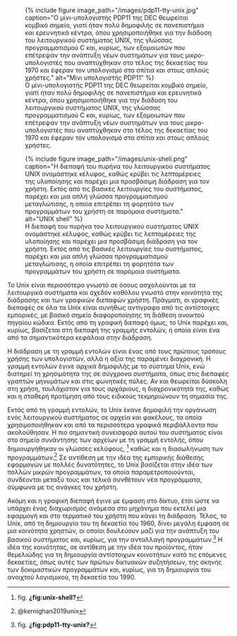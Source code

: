 <figure id="fig:pdp11-tty-unix">
{% include figure image_path="/images/pdp11-tty-unix.jpg" caption="Ο
μίνι-υπολογιστής PDP11 της DEC θεωρείται κομβικό σημείο, γιατί ήταν πολύ
δημοφιλής σε πανεπιστήμια και ερευνητικά κέντρα, όπου χρησιμοποιήθηκε
για την διάδοση του λειτουργικού συστήματος UNIX, της γλώσσας
προγραμματισμού C και, κυρίως, των εξομοιωτών που επέτρεψαν την ανάπτυξη
νέων συστημάτων για τους μικρο-υπολογιστές που αναπτύχθηκαν στο τέλος
της δεκαετίας του 1970 και έφεραν τον υπολογισμό στα σπίτια και στους
απλούς χρήστες." alt="Μίνι υπολογιστής PDP11" %}
<figcaption>
Ο μίνι-υπολογιστής PDP11 της DEC θεωρείται κομβικό σημείο, γιατί ήταν
πολύ δημοφιλής σε πανεπιστήμια και ερευνητικά κέντρα, όπου
χρησιμοποιήθηκε για την διάδοση του λειτουργικού συστήματος UNIX, της
γλώσσας προγραμματισμού C και, κυρίως, των εξομοιωτών που επέτρεψαν την
ανάπτυξη νέων συστημάτων για τους μικρο-υπολογιστές που αναπτύχθηκαν στο
τέλος της δεκαετίας του 1970 και έφεραν τον υπολογισμό στα σπίτια και
στους απλούς χρήστες.
</figcaption>
</figure>
<figure id="fig:unix-shell">
{% include figure image_path="/images/unix-shell.png" caption="Η διεπαφή
του πυρήνα του λειτουργικού συστήματος UNIX ονομάστηκε κέλυφος, καθώς
κρύβει τις λεπτομέρειες της υλοποίησης και παρέχει μια προσβάσιμη
διάδραση για τον χρήστη. Εκτός από τις βασικές λειτουργίες του
συστήματος, παρέχει και μια απλή γλώσσα προγραμματισμού μεταγλώτισης, η
οποία επιτρέπει τη φορητότα των προγραμμάτων του χρήστη σε παρόμοια
συστήματα." alt="UNIX shell" %}
<figcaption>
Η διεπαφή του πυρήνα του λειτουργικού συστήματος UNIX ονομάστηκε
κέλυφος, καθώς κρύβει τις λεπτομέρειες της υλοποίησης και παρέχει μια
προσβάσιμη διάδραση για τον χρήστη. Εκτός από τις βασικές λειτουργίες
του συστήματος, παρέχει και μια απλή γλώσσα προγραμματισμού
μεταγλώτισης, η οποία επιτρέπει τη φορητότα των προγραμμάτων του χρήστη
σε παρόμοια συστήματα.
</figcaption>
</figure>

Το Unix είναι περισσότερο γνωστό σε όσους ασχολούνται με τα λειτουργικά
συστήματα και σχεδόν καθόλου γνωστό στην κοινότητα της διάδρασης και των
γραφικών διεπαφών χρήστη. Πράγματι, οι γραφικές διεπαφές σε όλα τα Unix
είναι συνήθως αντίγραφα από τις αντίστοιχες εμπορικές, με βασικό σημείο
διαφοροποίησης τη διάθεση ανοικτού πηγαίου κώδικα. Εκτός από τη γραφική
διεπαφή όμως, το Unix παρέχει και, κυρίως, βασίζεται στη διεπαφή της
γραμμής εντολών, η οποία είναι ένα από τα σημαντικότερα κεφάλαια στην
διάδραση.

Η διάδραση με τη γραμμή εντολών είναι ένας από τους πρώτους τρόπους
χρήσης των υπολογιστών, αλλά η αξία της παραμένει διαχρονική. Η γραμμή
εντολών έγινε αρχικά δημοφιλής με το σύστημα Unix, ενώ διατηρεί τη
χρησιμότητα της σε σύγχρονα συστήματα, όπως στις διεπαφές γραπτών
μηνυμάτων και στις φωνητικές πύλες. Αν και θεωρείται δύσκολη στη χρήση,
τουλάχιστον για τους αρχάριους, η διαχρονικότητά της, καθώς και η
σταθερή προτίμηση από τους ειδικούς τεκμηριώνουν τη σημασία της.

Εκτός από τη γραμμή εντολών, το Unix έκανε δημοφιλή την οργάνωση ενός
λειτουργικού συστήματος σε αρχεία και φακέλους, τα οποία
χρησιμοποιήθηκαν και από τα περισσότερα γραφικά περιβάλλοντα που
ακολούθησαν. Η πιο σημαντική συνεισφορά αυτού του συστήματος είναι στο
σημείο συνάντησης των αρχείων με τη γραμμή εντολής, όπου δημιουργήθηκαν
οι γλώσσες κελύφους, [^1] καθώς και η διασωλήνωση των προγραμμάτων.[^2]
Σε αντίθεση με την ιδέα της εμπορικής διάθεσης εφαρμογών με πολλές
δυνατότητες, το Unix βασίζεται στην ιδέα των πολλών μικρών προγραμμάτων,
τα οποία παραμετροποιούνται, συνδέονται μεταξύ τους και τελικά συνθέτουν
νέα προγράμματα, σύμφωνα με τις ανάγκες του χρήστη.

Ακόμη και η γραφική διεπαφή έγινε με έμφαση στο δίκτυο, έτσι ώστε να
υπάρχει ένας διαχωρισμός ανάμεσα στο μηχάνημα που εκτελεί μια εφαρμογή
και στο τερματικό του χρήστη που κάνει τη διάδραση. Τέλος, το Unix, από
τη δημιουργία του τη δεκαετία του 1960, δίνει μεγάλη έμφαση σε μια
κοινότητα χρηστών, οι οποίοι δουλεύουν μαζί για την ανάπτυξη του βασικού
συστήματος και, κυρίως, για την ανταλλαγή προγραμμάτων.[^3] Η ιδέα της
κοινότητας, σε αντίθεση με την ιδέα του προϊόντος, ήταν θεμελιώδης για
τη δημιουργία αντίστοιχων κοινοτήτων κατά τις επόμενες δεκαετίες, όπως
αυτές των πρώτων δικτυακών συζητήσεων, της σκηνής των δοκιμαστικών
προγραμμάτων και, κυρίως, για τη δημιουργία του ανοιχτού λογισμικού, τη
δεκαετία του 1990.

[^1]: fig. **¿fig:unix-shell?**

[^2]: @kernighan2019unix

[^3]: fig. **¿fig:pdp11-tty-unix?**
